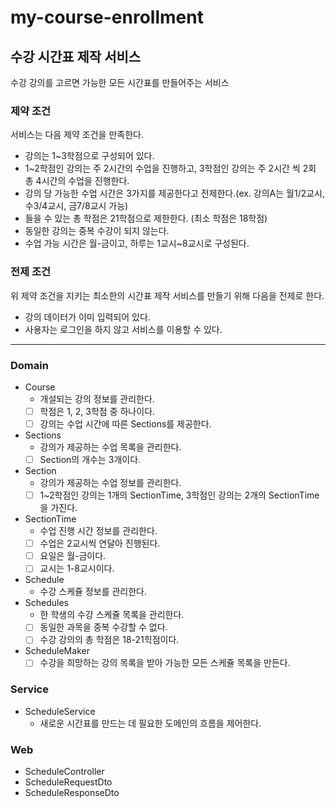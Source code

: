 # my-course-enrollment

## 수강 시간표 제작 서비스 
수강 강의를 고르면 가능한 모든 시간표를 만들어주는 서비스

### 제약 조건
서비스는 다음 제약 조건을 만족한다.
- 강의는 1~3학점으로 구성되어 있다.
- 1~2학점인 강의는 주 2시간의 수업을 진행하고, 3학점인 강의는 주 2시간 씩 2회 총 4시간의 수업을 진행한다.
- 강의 당 가능한 수업 시간은 3가지를 제공한다고 전제한다.(ex. 강의A는 월1/2교시, 수3/4교시, 금7/8교시 가능)
- 들을 수 있는 총 학점은 21학점으로 제한한다. (최소 학점은 18학점)
- 동일한 강의는 중복 수강이 되지 않는다.
- 수업 가능 시간은 월-금이고, 하루는 1교시~8교시로 구성된다.

### 전제 조건
위 제약 조건을 지키는 최소한의 시간표 제작 서비스를 만들기 위해 다음을 전제로 한다.
- 강의 데이터가 이미 입력되어 있다.
- 사용자는 로그인을 하지 않고 서비스를 이용할 수 있다.

---

### Domain
- Course
    - 개설되는 강의 정보를 관리한다.
    - [ ] 학점은 1, 2, 3학점 중 하나이다.
    - [ ] 강의는 수업 시간에 따른 Sections를 제공한다.
- Sections
    - 강의가 제공하는 수업 목록을 관리한다.
    - [ ] Section의 개수는 3개이다.
- Section
    - 강의가 제공하는 수업 정보를 관리한다.
    - [ ] 1~2학점인 강의는 1개의 SectionTime, 3학점인 강의는 2개의 SectionTime을 가진다.
- SectionTime
    - 수업 진행 시간 정보를 관리한다.
    - [ ] 수업은 2교시씩 연달아 진행된다.
    - [ ] 요일은 월-금이다.
    - [ ] 교시는 1-8교시이다.
- Schedule
    - 수강 스케쥴 정보를 관리한다.
- Schedules
    - 한 학생의 수강 스케쥴 목록을 관리한다.
    - [ ] 동일한 과목을 중복 수강할 수 없다.
    - [ ] 수강 강의의 총 학점은 18-21힉점이다.
- ScheduleMaker
    - [ ] 수강을 희망하는 강의 목록을 받아 가능한 모든 스케쥴 목록을 만든다.

### Service
- ScheduleService
    - 새로운 시간표를 만드는 데 필요한 도메인의 흐름을 제어한다.

### Web
- ScheduleController
- ScheduleRequestDto
- ScheduleResponseDto
